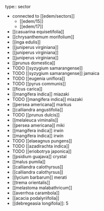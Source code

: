 type:: sector

- connected to [[edem/sectors]]
	- [[edem/15]]
	- [[edem/17]]
- [[casuarina equisetifolia]]
- [[chrysanthemum morifolium]]
- [[inga edulis]]
- [[juniperus virginiana]]
- [[juniperus virginiana]]
- [[juniperus virginiana]]
- [[prunus domestica]]
- TODO [[syzygium samarangense]]
- TODO [[syzygium samarangense]] jamaica
- TODO [[eugenia uniflora]]
- TODO [[pyrus communis]]
- [[ficus carica]]
- [[mangifera indica]] miazaki
- TODO [[mangifera indica]] miazaki
- [[persea americana]] markus
- [[calliandra angustifolia]]
- TODO [[prunus dulcis]]
- [[melaleuca viminalis]]
- [[persea americana]] miki
- [[mangifera indica]] irwin
- [[mangifera indica]] irwin
- TODO [[elaeagnus pungens]]
- TODO [[azadirachta indica]]
- TODO [[eriobotrya japonica]]
- [[psidium guajava]] crystal
- [[malus pumila]]
- [[calliandra calothyrsus]]
- [[calliandra calothyrsus]]
- [[lycium barbarum]] merati
- [[trema orientalis]]
- [[melastoma malabathricum]]
- [[averrhoa carambola]]
- [[acacia podalyriifolia]]
- [[debregeasia longifolia]]: 5